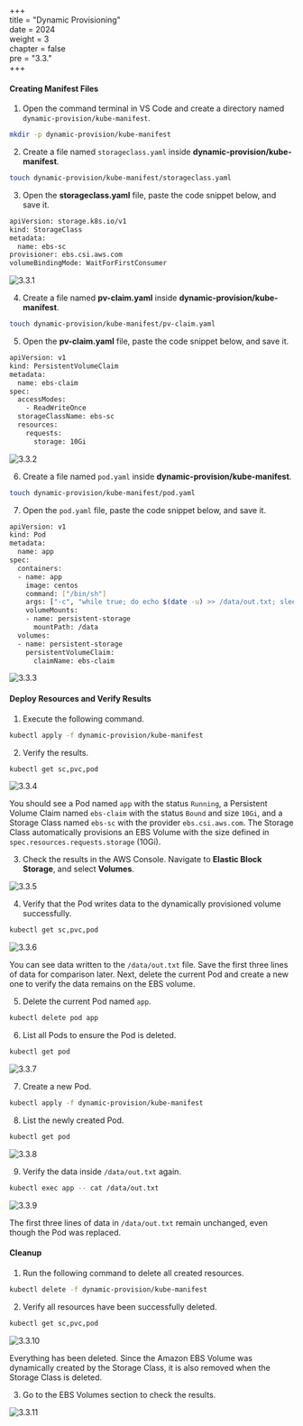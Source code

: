 +++  
title = "Dynamic Provisioning"  
date = 2024  
weight = 3  
chapter = false  
pre = "3.3."  
+++

#### Creating Manifest Files

1. Open the command terminal in VS Code and create a directory named `dynamic-provision/kube-manifest`.

```bash
mkdir -p dynamic-provision/kube-manifest
```

2. Create a file named `storageclass.yaml` inside **dynamic-provision/kube-manifest**.

```bash
touch dynamic-provision/kube-manifest/storageclass.yaml
```

3. Open the **storageclass.yaml** file, paste the code snippet below, and save it.

```bash
apiVersion: storage.k8s.io/v1
kind: StorageClass
metadata:
  name: ebs-sc
provisioner: ebs.csi.aws.com
volumeBindingMode: WaitForFirstConsumer
```

![3.3.1](/images/3-ebs/3.3.1.png)

4. Create a file named **pv-claim.yaml** inside **dynamic-provision/kube-manifest**.

```bash
touch dynamic-provision/kube-manifest/pv-claim.yaml
```

5. Open the **pv-claim.yaml** file, paste the code snippet below, and save it.

```bash
apiVersion: v1
kind: PersistentVolumeClaim
metadata:
  name: ebs-claim
spec:
  accessModes:
    - ReadWriteOnce
  storageClassName: ebs-sc
  resources:
    requests:
      storage: 10Gi

```

![3.3.2](/images/3-ebs/3.3.2.png)

6. Create a file named `pod.yaml` inside **dynamic-provision/kube-manifest**.

```bash
touch dynamic-provision/kube-manifest/pod.yaml
```

7. Open the `pod.yaml` file, paste the code snippet below, and save it.

```bash
apiVersion: v1
kind: Pod
metadata:
  name: app
spec:
  containers:
  - name: app
    image: centos
    command: ["/bin/sh"]
    args: ["-c", "while true; do echo $(date -u) >> /data/out.txt; sleep 5; done"]
    volumeMounts:
    - name: persistent-storage
      mountPath: /data
  volumes:
  - name: persistent-storage
    persistentVolumeClaim:
      claimName: ebs-claim

```

![3.3.3](/images/3-ebs/3.3.3.png)

#### Deploy Resources and Verify Results

1. Execute the following command.

```bash
kubectl apply -f dynamic-provision/kube-manifest
```

2. Verify the results.

```bash
kubectl get sc,pvc,pod
```

![3.3.4](/images/3-ebs/3.3.4.png)

You should see a Pod named `app` with the status `Running`, a Persistent Volume Claim named `ebs-claim` with the status `Bound` and size `10Gi`, and a Storage Class named `ebs-sc` with the provider `ebs.csi.aws.com`. The Storage Class automatically provisions an EBS Volume with the size defined in `spec.resources.requests.storage` (10Gi).

3. Check the results in the AWS Console. Navigate to **Elastic Block Storage**, and select **Volumes**.

![3.3.5](/images/3-ebs/3.3.5.png)

4. Verify that the Pod writes data to the dynamically provisioned volume successfully.

```bash
kubectl get sc,pvc,pod
```

![3.3.6](/images/3-ebs/3.3.6.png)

You can see data written to the `/data/out.txt` file. Save the first three lines of data for comparison later. Next, delete the current Pod and create a new one to verify the data remains on the EBS volume.

5. Delete the current Pod named `app`.

```bash
kubectl delete pod app
```

6. List all Pods to ensure the Pod is deleted.

```bash
kubectl get pod
```

![3.3.7](/images/3-ebs/3.3.7.png)

7. Create a new Pod.

```bash
kubectl apply -f dynamic-provision/kube-manifest
```

8. List the newly created Pod.

```bash
kubectl get pod
```

![3.3.8](/images/3-ebs/3.3.8.png)

9. Verify the data inside `/data/out.txt` again.

```bash
kubectl exec app -- cat /data/out.txt
```

![3.3.9](/images/3-ebs/3.3.9.png)

The first three lines of data in `/data/out.txt` remain unchanged, even though the Pod was replaced.

#### Cleanup

1. Run the following command to delete all created resources.

```bash
kubectl delete -f dynamic-provision/kube-manifest
```

2. Verify all resources have been successfully deleted.

```bash
kubectl get sc,pvc,pod
```

![3.3.10](/images/3-ebs/3.3.10.png)

Everything has been deleted. Since the Amazon EBS Volume was dynamically created by the Storage Class, it is also removed when the Storage Class is deleted.

3. Go to the EBS Volumes section to check the results.

![3.3.11](/images/3-ebs/3.3.11.png)
